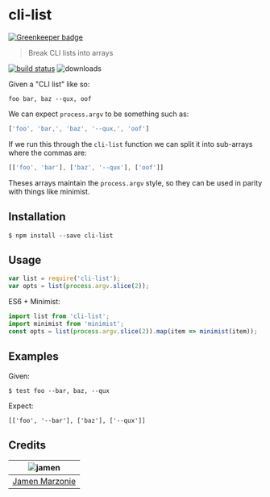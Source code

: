 # cli-list

[![Greenkeeper badge](https://badges.greenkeeper.io/SBoudrias/cli-list.svg)](https://greenkeeper.io/)

> Break CLI lists into arrays

[![build status][travis-status]][travis] ![downloads][downloads]

Given a "CLI list" like so:
```
foo bar, baz --qux, oof
```
We can expect `process.argv` to be something such as:
```javascript
['foo', 'bar,', 'baz', '--qux,', 'oof']
```
If we run this through the `cli-list` function we can split it into sub-arrays where the commas are:
```javascript
[['foo', 'bar'], ['baz', '--qux'], ['oof']]
```
Theses arrays maintain the `process.argv` style, so they can be used in parity with things like minimist.

## Installation
```shell
$ npm install --save cli-list
```

## Usage
```javascript
var list = require('cli-list');
var opts = list(process.argv.slice(2));
```

ES6 + Minimist:
```javascript
import list from 'cli-list';
import minimist from 'minimist';
const opts = list(process.argv.slice(2)).map(item => minimist(item));
```

## Examples
Given:
```
$ test foo --bar, baz, --qux
```
Expect:
```
[['foo', '--bar'], ['baz'], ['--qux']]
```

## Credits
| ![jamen][avatar] |
|:---:|
| [Jamen Marzonie][github] |

  [avatar]: https://avatars.githubusercontent.com/u/6251703?v=3&s=125
  [github]: https://github.com/jamen
  [travis-status]: https://travis-ci.org/jamen/cli-list.svg
  [travis]: https://travis-ci.org/jamen/cli-list
  [downloads]: https://img.shields.io/npm/dm/cli-list.svg
